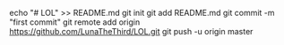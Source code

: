 echo "# LOL" >> README.md
git init
git add README.md
git commit -m "first commit"
git remote add origin https://github.com/LunaTheThird/LOL.git
git push -u origin master
